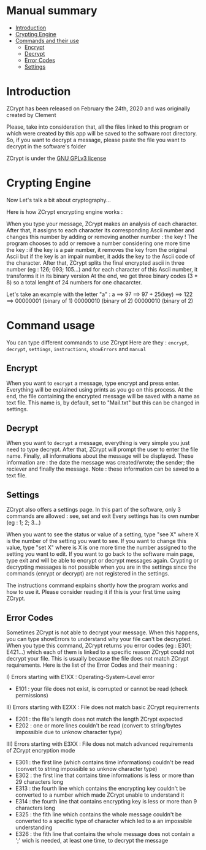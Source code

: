 # Manual summary
 - [Introduction](#introduction)
 - [Crypting Engine](#crypting-engine)
 - [Commands and their use](#command-usage)
   - [Encrypt](#encrypt)
   - [Decrypt](#decrypt)
   - [Error Codes](#error-codes)
   - [Settings](#settings)


# Introduction
ZCrypt has been released on February the 24th, 2020 and was originally created by Clement

Please, take into consideration that, all the files linked to this program or which were created by this app will be saved to the software root directory.
So, if you want to decrypt a message, please paste the file you want to decrypt in the software's folder

ZCrypt is under the [GNU GPLv3 license](LICENSE.md)

<a name="cryptEng"></a>
# Crypting Engine
Now Let's talk a bit about cryptography...

Here is how ZCrypt encrypting engine works :

When you type your message, ZCrypt makes an analysis of each character.
After that, it assigns to each character its corresponding Ascii number and changes this number by adding or removing another number : the key !
The program chooses to add or remove a number considering one more time the key : if the key is a pair number, it removes the key from the original Ascii but if the key is an impair number, it adds the key to the Ascii code of the character.
After that, ZCrypt splits the final encrypted ascii in three number (eg : 126; 093; 105...) and for each character of this Ascii number, it transforms it in its binary version
At the end, we get three binary codes (3 * 8) so a total lenght of 24 numbers for one chacarcter.

Let's take an example with the letter "a" : a ==> 97 ==> 97 + 25(key) ==> 122 ==> 00000001 (binary of 1) 00000010 (binary of 2) 00000010 (binary of 2)


# Command usage
You can type different commands to use ZCrypt
Here are they : `encrypt`, `decrypt`, `settings`, `instructions`, `showErrors` and `manual`

## Encrypt
When you want to `encrypt` a message, type encrypt and press enter.
Everything will be explained using prints as you go on this process.
At the end, the file containing the encrypted message will be saved with a name as text file.
This name is, by default, set to "Mail.txt" but this can be changed in settings.

## Decrypt
When you want to `decrypt` a message, everything is very simple you just need to type decrypt.
After that, ZCrypt will prompt the user to enter the file name.
Finally, all informations about the message will be displayed.
These information are : the date the message was created/wrote; the sender; the reciever and finally the message.
Note : these information can be saved to a text file.

## Settings
ZCrypt also offers a settings page.
In this part of the software, only 3 commands are allowed : see, set and exit
Every settings has its own number (eg : 1; 2; 3...)

When you want to see the status or value of a setting, type "see X" where X is the number of the setting you want to see.
If you want to change this value, type "set X" where is X is one more time the number assigned to the setting you want to edit.
If you want to go back to the software main page, type exit and will be able to encrypt or decrypt messages again.
Crypting or decrypting messages is not possible when you are in the settings since the commands (enrypt or decrypt) are not registered in the settings.

The instructions command explains shortly how the program works and how to use it.
Please consider reading it if this is your first time using ZCrypt.

## Error Codes
Sometimes ZCrypt is not able to decrypt your message.
When this happens, you can type showErrors to understand why your file can't be decrypted.
When you type this command, ZCrypt returns you error codes (eg : E301; E421...) which each of them is linked to a specific reason ZCrypt could not decrypt your file.
This is usually because the file does not match ZCrypt requirements.
Here is the list of the Error Codes and their meaning :

I) Errors starting with E1XX : Operating-System-Level error
- E101 : your file does not exist, is corrupted or cannot be read (check permissions)

II) Errors starting with E2XX : File does not match basic ZCrypt requirements
- E201 : the file's length does not match the length ZCrypt expected 
- E202 : one or more lines couldn't be read (convert to string/bytes impossible due to unknow character type)

III) Errors starting with E3XX : File does not match advanced requirements of ZCrypt encryption mode
- E301 : the first line (which contains time informations) couldn't be read (convert to string impossible so unknow character type)
- E302 : the first line that contains time informations is less or more than 29 characters long
- E313 : the fourth line which contains the encrypting key couldn't be converted to a number which made ZCrypt unable to understand it
- E314 : the fourth line that contains encrypting key is less or more than 9 characters long
- E325 : the fith line which contains the whole message couldn't be converted to a specific type of character which led to a an impossible understanding
- E326 : the fith line that contains the whole message does not contain a ';' wich is needed, at least one time, to decrypt the message
